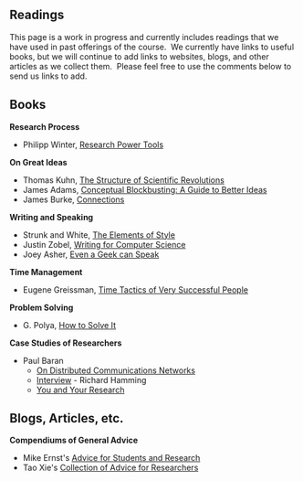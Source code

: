 ## Readings 

This page is a work in progress and currently includes readings that we
have used in past offerings of the course.  We currently have links to
useful books, but we will continue to add links to websites, blogs, and
other articles as we collect them.  Please feel free to use the comments
below to send us links to add.

## Books

**Research Process**

- Philipp Winter, [Research Power Tools](https://nymity.ch/book/)

**On Great Ideas**

-   Thomas Kuhn, [The Structure of Scientific Revolutions](http://goo.gl/CJKWu)
-   James Adams, [Conceptual Blockbusting: A Guide to Better Ideas](http://goo.gl/RgOnY)
-   James Burke, [Connections](http://goo.gl/xj3k9)

**Writing and Speaking**

-   Strunk and White, [The Elements of Style](http://www.bartleby.com/141/)
-   Justin Zobel, [Writing for Computer Science](http://goo.gl/atuQz)
-   Joey Asher, [Even a Geek can Speak](http://goo.gl/eHuqj)

**Time Management**

-   Eugene Greissman, [Time Tactics of Very Successful People](http://goo.gl/i4NqQ)

**Problem Solving**

-   G. Polya, [How to Solve It](http://goo.gl/EOjO5)

**Case Studies of Researchers**

-   Paul Baran
    -   [On Distributed Communications Networks](http://www.gtnoise.net/classes/cs7001/fall_2008/readings/baran.pdf)
    -   [Interview](http://www.gtnoise.net/classes/cs7001/fall_2008/readings/baran-int.pdf) -   Richard Hamming
    -   [You and Your Research](http://www.cs.virginia.edu/~robins/YouAndYourResearch.pdf)


## Blogs, Articles, etc.

**Compendiums of General Advice**

-   Mike Ernst\'s [Advice for Students and Research](http://homes.cs.washington.edu/~mernst/advice/ "Mike Ernst Advice")
-   Tao Xie\'s [Collection of Advice for Researchers](http://web.engr.illinois.edu/~taoxie/advice.htm "Tao Xie's Advice Collection")
